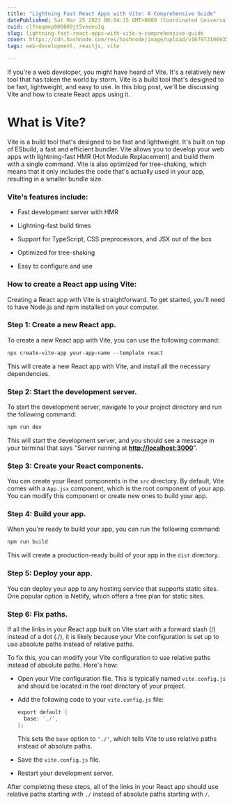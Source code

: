 ```yaml
---
title: "Lightning Fast React Apps with Vite: A Comprehensive Guide"
datePublished: Sat Mar 25 2023 08:04:15 GMT+0000 (Coordinated Universal Time)
cuid: clfnoqmep000009jt5veeeo1q
slug: lightning-fast-react-apps-with-vite-a-comprehensive-guide
cover: https://cdn.hashnode.com/res/hashnode/image/upload/v1679731069359/22825063-f0af-4bcd-8a35-2a1965b7c3d9.png
tags: web-development, reactjs, vite

---
```


If you're a web developer, you might have heard of Vite. It's a relatively new tool that has taken the world by storm. Vite is a build tool that's designed to be fast, lightweight, and easy to use. In this blog post, we'll be discussing Vite and how to create React apps using it.

# What is Vite?

Vite is a build tool that's designed to be fast and lightweight. It's built on top of ESbuild, a fast and efficient bundler. Vite allows you to develop your web apps with lightning-fast HMR (Hot Module Replacement) and build them with a single command. Vite is also optimized for tree-shaking, which means that it only includes the code that's actually used in your app, resulting in a smaller bundle size.

### Vite's features include:

* Fast development server with HMR
    
* Lightning-fast build times
    
* Support for TypeScript, CSS preprocessors, and JSX out of the box
    
* Optimized for tree-shaking
    
* Easy to configure and use
    

### How to create a React app using Vite:

Creating a React app with Vite is straightforward. To get started, you'll need to have Node.js and npm installed on your computer.

### Step 1: Create a new React app.

To create a new React app with Vite, you can use the following command:

```powershell
npx create-vite-app your-app-name --template react
```

This will create a new React app with Vite, and install all the necessary dependencies.

### Step 2: Start the development server.

To start the development server, navigate to your project directory and run the following command:

```powershell
npm run dev
```

This will start the development server, and you should see a message in your terminal that says "Server running at [**http://localhost:3000**](http://localhost:3000)".

### Step 3: Create your React components.

You can create your React components in the `src` directory. By default, Vite comes with a `App.jsx` component, which is the root component of your app. You can modify this component or create new ones to build your app.

### Step 4: Build your app.

When you're ready to build your app, you can run the following command:

```powershell
npm run build
```

This will create a production-ready build of your app in the `dist` directory.

### Step 5: Deploy your app.

You can deploy your app to any hosting service that supports static sites. One popular option is Netlify, which offers a free plan for static sites.

### Step 6: Fix paths.

If all the links in your React app built on Vite start with a forward slash (/) instead of a dot (./), it is likely because your Vite configuration is set up to use absolute paths instead of relative paths.

To fix this, you can modify your Vite configuration to use relative paths instead of absolute paths. Here's how:

* Open your Vite configuration file. This is typically named `vite.config.js` and should be located in the root directory of your project.
    
* Add the following code to your `vite.config.js` file:
    
    ```powershell
    export default {
      base: './',
    };
    ```
    
    This sets the `base` option to `'./'`, which tells Vite to use relative paths instead of absolute paths.
    
* Save the `vite.config.js` file.
    
* Restart your development server.
    

After completing these steps, all of the links in your React app should use relative paths starting with `./` instead of absolute paths starting with `/`.